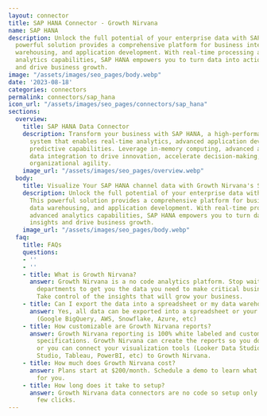 ```yaml
---
layout: connector
title: SAP HANA Connector - Growth Nirvana
name: SAP HANA
description: Unlock the full potential of your enterprise data with SAP HANA. This
  powerful solution provides a comprehensive platform for business intelligence, data
  warehousing, and application development. With real-time processing and advanced
  analytics capabilities, SAP HANA empowers you to turn data into actionable insights
  and drive business growth.
image: "/assets/images/seo_pages/body.webp"
date: '2023-08-18'
categories: connectors
permalink: connectors/sap_hana
icon_url: "/assets/images/seo_pages/connectors/sap_hana"
sections:
  overview:
    title: SAP HANA Data Connector
    description: Transform your business with SAP HANA, a high-performance data management
      system that enables real-time analytics, advanced application development, and
      predictive capabilities. Leverage in-memory computing, advanced analytics, and
      data integration to drive innovation, accelerate decision-making, and achieve
      organizational agility.
    image_url: "/assets/images/seo_pages/overview.webp"
  body:
    title: Visualize Your SAP HANA channel data with Growth Nirvana's SAP HANA Connector
    description: Unlock the full potential of your enterprise data with SAP HANA.
      This powerful solution provides a comprehensive platform for business intelligence,
      data warehousing, and application development. With real-time processing and
      advanced analytics capabilities, SAP HANA empowers you to turn data into actionable
      insights and drive business growth.
    image_url: "/assets/images/seo_pages/body.webp"
  faq:
    title: FAQs
    questions:
    - ''
    - ''
    - title: What is Growth Nirvana?
      answer: Growth Nirvana is a no code analytics platform. Stop waiting for other
        departments to get you the data you need to make critical business decisions.
        Take control of the insights that will grow your business.
    - title: Can I export the data into a spreadsheet or my data warehouse?
      answer: Yes, all data can be exported into a spreadsheet or your data warehouse
        (Google BigQuery, AWS, Snowflake, Azure, etc)
    - title: How customizable are Growth Nirvana reports?
      answer: Growth Nirvana reporting is 100% white labeled and customized to your
        specifications. Growth Nirvana can create the reports so you don’t have to
        or you can connect your visualization tools (Looker Data Studio/Google Data
        Studio, Tableau, PowerBI, etc) to Growth Nirvana.
    - title: How much does Growth Nirvana cost?
      answer: Plans start at $200/month. Schedule a demo to learn what plan is best
        for you.
    - title: How long does it take to setup?
      answer: Growth Nirvana data connectors are no code so setup only requires a
        few clicks.
---
```

